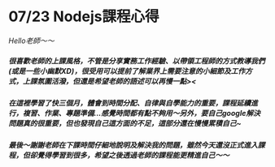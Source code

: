 # 07/23 Nodejs課程心得

*Hello老師～～*
##### 很喜歡老師的上課風格，不管是分享實務工作經驗、以帶領工程師的方式教導我們(或是一些小幽默XD)，很受用可以提前了解業界上需要注意的小細節及工作方式，上課氛圍活潑，但還是希望老師的語述可以再慢一點><
##### 在這裡學習了快三個月，體會到時間分配、自律與自學能力的重要，課程延續進行，複習、作業、專題準備...感覺時間都有點不夠用～另外，要自己google解決問題真的很重要，但也發現自己這方面的不足，這部分還在慢慢累積自己~
##### 最後～謝謝老師在下課時間仔細地說明及解決我的問題，雖然今天還沒正式進入課程，但卻覺得學習到很多，希望之後透過老師的課程能更精進自己～～


